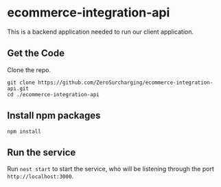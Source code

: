 # ecommerce-integration-api
This is a backend application needed to run our client application.

## Get the Code
Clone the repo.
```
git clone https://github.com/ZeroSurcharging/ecommerce-integration-api.git
cd ./ecommerce-integration-api
```

## Install npm packages

```
npm install
```

## Run the service

Run `nest start` to start the service, who will be listening through the port `http://localhost:3000`.
